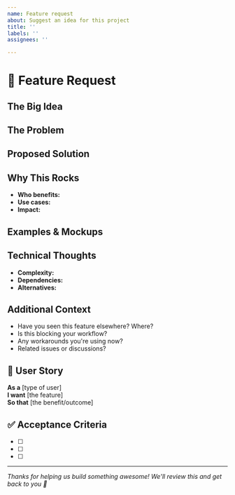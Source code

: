 ```yaml
---
name: Feature request
about: Suggest an idea for this project
title: ''
labels: ''
assignees: ''

---
```


# 🚀 Feature Request

## The Big Idea
<!-- What's your vision? Describe the feature you'd love to see -->

## The Problem
<!-- What challenge are you trying to solve? What's frustrating you right now? -->

## Proposed Solution
<!-- How do you imagine this working? Dream big! -->

## Why This Rocks
<!-- Help us understand the impact -->
- **Who benefits:** <!-- End users, developers, admins, etc. -->
- **Use cases:** <!-- When would people use this? -->
- **Impact:** <!-- How much would this improve things? -->

## Examples & Mockups
<!-- Show us what you're thinking -->
<!-- Screenshots, sketches, links to similar features elsewhere -->

## Technical Thoughts
<!-- Any ideas on implementation? (totally optional) -->
- **Complexity:** <!-- Simple tweak or major overhaul? -->
- **Dependencies:** <!-- Would this need other changes? -->
- **Alternatives:** <!-- Other ways to solve this? -->

## Additional Context
<!-- Anything else that might help? -->
- Have you seen this feature elsewhere? Where?
- Is this blocking your workflow?
- Any workarounds you're using now?
- Related issues or discussions?

## 🎯 User Story
<!-- Frame it from the user's perspective -->
**As a** [type of user]  
**I want** [the feature]  
**So that** [the benefit/outcome]

## ✅ Acceptance Criteria
<!-- What would "done" look like? -->
- [ ] 
- [ ] 
- [ ] 

---
*Thanks for helping us build something awesome! We'll review this and get back to you 🎉*
